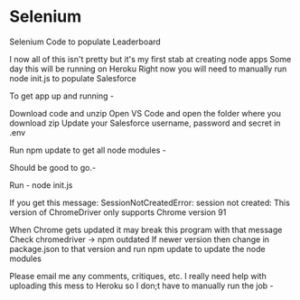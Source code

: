 # Selenium
Selenium Code to populate Leaderboard

I now all of this isn't pretty but it's my first stab at creating node apps
Some day this will be running on Heroku
Right now you will need to manually run node init.js to populate Salesforce


To get app up and running -

Download code and unzip
Open VS Code and open the folder where you download zip
Update your Salesforce username, password and secret in .env

Run npm update to get all node modules -

Should be good to go.- 

Run -
node init.js 

If you get this message:
SessionNotCreatedError: session not created: This version of ChromeDriver only supports Chrome version 91

When Chrome gets updated it may break this program with that message
Check chromedriver -> npm outdated
If newer version then change in package.json to that version
and run npm update to update the node modules

Please email me any comments, critiques, etc.
I really need help with uploading this mess to Heroku so I don;t have to manually run the job -






